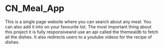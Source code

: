 # CN_Meal_App
This is a single page website where you can search about any meal.   You can also add it into on your favourite list.   The most important thing about this project it is fully responsiveand use an api called the themealdb to fetch all the dishes.   It also redirects users to a youtube videos for the recipe of dishes.
